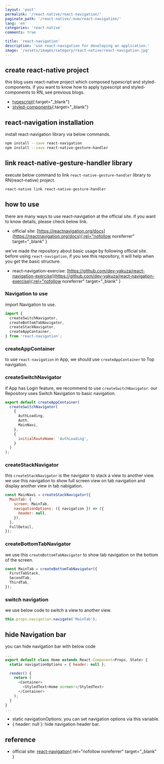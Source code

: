 ```yaml
---
layout: 'post'
permalink: '/react-native/react-navigation/'
paginate_path: '/react-native/:num/react-navigation/'
lang: 'en'
categories: 'react-native'
comments: true

title: 'react-navigation'
description: 'use react-navigation for developing an application.'
image: '/assets/images/category/react-native/react-navigation.jpg'
---
```



## create react-native project
this blog uses react-native project which composed typescript and styled-components. if you want to know how to apply typescript and styled-components to RN, see previous blogs.

- [typescript]({{site.url}}/{{page.categories}}/typescript/){:target="_blank"}
- [styled-components]({{site.url}}/{{page.categories}}/styled-components/){:target="_blank"}

## react-navigation installation
install react-navigation library via below commands.

```bash
npm install --save react-navigation
npm install --save react-native-gesture-handler
```

## link react-native-gesture-handler library
execute below command to link ```react-native-gesture-handler``` library to RN(react-native) project.

```bash
react-native link react-native-gesture-handler
```

## how to use
there are many ways to use react-navigation at the official site. if you want to know details, please check below link.

- official site: [https://reactnavigation.org/docs](https://reactnavigation.org/docs){:rel="nofollow noreferrer" target="_blank" }

we've made the repository about basic usage by following official site. before using ```react-navigation```, if you see this repository, it will help when you get the basic structure.

- react-navigation-exercise: [https://github.com/dev-yakuza/react-navigation-exercise](https://github.com/dev-yakuza/react-navigation-exercise){:rel="nofollow noreferrer" target="_blank" }

### Navigation to use
import Navigation to use.

```js
import {
  createSwitchNavigator,
  createBottomTabNavigator,
  createStackNavigator,
  createAppContainer,
} from 'react-navigation';
```

### createAppContainer
to use ```react-navigation``` in App, we should use ```createAppContainer``` to Top navigation.

### createSwitchNavigator
if App has Login feature, we recommend to use ```createSwitchNavigator```.  our Repository uses Switch Navigation to basic navigation.

```js
export default createAppContainer(
  createSwitchNavigator(
    {
      AuthLoading,
      Auth,
      MainNavi,
    },
    {
      initialRouteName: 'AuthLoading',
    }
  )
);
```

### createStackNavigator
this ```createStackNavigator``` is the navigator to stack a view to another view. we use this navigation to show full screen view on tab navigation and display another view in tab nabigation.

```js
const MainNavi = createStackNavigator({
  MainTab: {
    screen: MainTab,
    navigationOptions: ({ navigation }) => ({
      header: null,
    }),
  },
  FullDetail,
});
```

### createBottomTabNavigator
we use this ```createBottomTabNavigator``` to show tab navigation on the bottom of the screen.

```js
const MainTab = createBottomTabNavigator({
  FirstTabStack,
  SecondTab,
  ThirdTab,
});
```

### switch navigation
we use below code to switch a view to another view.

```js
this.props.navigation.navigate('MainTab');
```

## hide Navigation bar
you can hide navigation bar with below code

```js
...
export default class Home extends React.Component<Props, State> {
  static navigationOptions = { header: null };

  render() {
    return (
      <Container>
        <StyledText>Home screen!</StyledText>
      </Container>
    );
  }
}
...
```

- static navigationOptions: you can set navigation options via this variable.
- { header: null }: hide navigation header bar.

## reference
- official site: [react-navigation](https://reactnavigation.org/docs){:rel="nofollow noreferrer" target="_blank" }